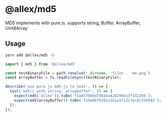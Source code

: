 # @allex/md5

MD5 implements with pure js. supports string, Buffer, ArrayBuffer, Uint8Array

## Usage

```sh
yarn add @allex/md5 -D
```

```js
import { md5 } from '@allex/md5'

const testBinaryFile = path.resolve(__dirname, 'files', 'me.png')
const arrayBuffer = fs.readFileSync(testBinaryFile);

describe('use pure js md5-js to test', () => {
  test('md5() with string, arraybuffer', () => {
    expect(md5('allex')).toBe('f5a85798dd7dbaba428299b13f3d2204');
    expect(md5(arrayBuffer)).toBe('f13e8870391a1b1a5f12c3ac8c256583');
  });
});
```
